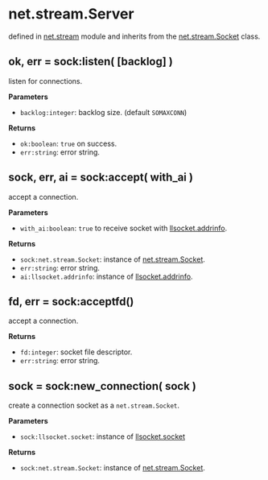 # net.stream.Server

defined in [net.stream](../lib/stream.lua) module and inherits from the [net.stream.Socket](net_stream_socket.md) class.


## ok, err = sock:listen( [backlog] )

listen for connections.

**Parameters**

- `backlog:integer`: backlog size. (default `SOMAXCONN`)

**Returns**

- `ok:boolean`: `true` on success.
- `err:string`: error string.


## sock, err, ai = sock:accept( with_ai )

accept a connection.

**Parameters**

- `with_ai:boolean`: `true` to receive socket with [llsocket.addrinfo](https://github.com/mah0x211/lua-llsocket#llsocketaddrinfo-instance-methods).


**Returns**

- `sock:net.stream.Socket`: instance of [net.stream.Socket](net_stream_socket.md).
- `err:string`: error string.
- `ai:llsocket.addrinfo`: instance of [llsocket.addrinfo](https://github.com/mah0x211/lua-llsocket#llsocketaddrinfo-instance-methods).


## fd, err = sock:acceptfd()

accept a connection.

**Returns**

- `fd:integer`: socket file descriptor.
- `err:string`: error string.


## sock = sock:new_connection( sock )

create a connection socket as a `net.stream.Socket`.

**Parameters**

- `sock:llsocket.socket`: instance of [llsocket.socket](https://github.com/mah0x211/lua-llsocket#llsocketsocket-instance-methods)

**Returns**

- `sock:net.stream.Socket`: instance of [net.stream.Socket](net_stream_socket.md).


